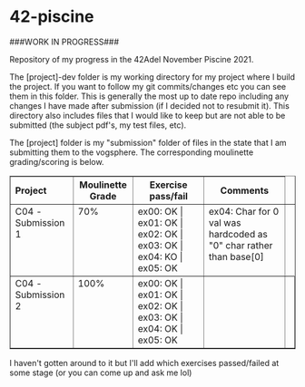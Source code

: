 # 42-piscine

###WORK IN PROGRESS###

Repository of my progress in the 42Adel November Piscine 2021.

The [project]-dev folder is my working directory for my project where I build the project. If you want to follow my git commits/changes etc you can see them in this folder. This is generally the most up to date repo including any changes I have made after submission (if I decided not to resubmit it). This directory also includes files that I would like to keep but are not able to be submitted (the subject pdf's, my test files, etc).

The [project] folder is my "submission" folder of files in the state that I am submitting them to the vogsphere. The corresponding moulinette grading/scoring is below.

<table border = "1" cellpadding = "4" cellspacing = "0">
<thead><tr>
<th align = "left">Project</th>
<th>Moulinette Grade</th>
<th>Exercise pass/fail</th>
<th>Comments</th></th>
</tr></thead>
<tbody>

<tr valign = "top">
<td>C04 - Submission 1</td>
<td>70%</td>
<td>ex00: OK | ex01: OK | ex02: OK | ex03: OK | ex04: KO | ex05: OK</td>
<td>ex04: Char for 0 val was hardcoded as "0" char rather than base[0]</td>
</tr>

<tr valign = "top">
<td>C04 - Submission 2</td>
<td>100%</td>
<td>ex00: OK | ex01: OK | ex02: OK | ex03: OK | ex04: OK | ex05: OK<td>
<td></td>
</tr>

</tbody>
</table>

I haven't gotten around to it but I'll add which exercises passed/failed at some stage (or you can come up and ask me lol)

